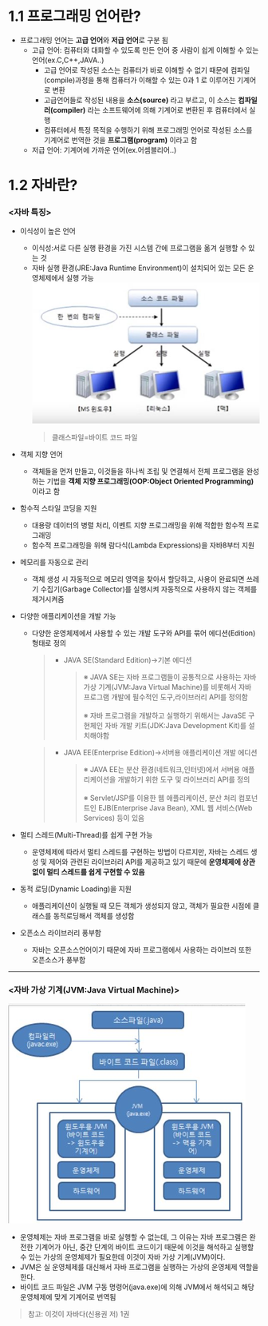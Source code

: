 # 1.1 프로그래밍 언어란?

- 프로그래밍 언어는 **고급 언어**와 **저급 언어**로 구분 됨
  - 고급 언어: 컴퓨터와 대화할 수 있도록 만든 언어 중 사람이 쉽게 이해할 수 있는 언어(ex.C,C++,JAVA..)
    - 고급 언어로 작성된 소스는 컴퓨터가 바로 이해할 수 없기 때문에 컴파일(compile)과정을 통해 컴퓨터가 이해할 수 있는 0과 1 로 이루어진 기계어로 변환
    - 고급언어들로 작성된 내용을 **소스(source)** 라고 부르고, 이 소스는 **컴파일러(compiler)** 라는 소프트웨어에 의해 기계어로 변환된 후 컴퓨터에서 실행
    - 컴퓨터에서 특정 목적을 수행하기 위해 프로그래밍 언어로 작성된 소스를 기계어로 번역한 것을 **프로그램(program)** 이라고 함
  - 저급 언어: 기계어에 가까운 언어(ex.어셈블리어..)

# 1.2 자바란?

### <자바 특징>

- 이식성이 높은 언어
  - 이식성:서로 다른 실행 환경을 가진 시스템 간에 프로그램을 옮겨 실행할 수 있는 것
  - 자바 실행 환경(JRE:Java Runtime Environment)이 설치되어 있는 모든 운영체제에서 실행 가능
    ![img1](image/img1.JPG)
    > 클래스파일=바이트 코드 파일
- 객체 지향 언어
  - 객체들을 먼저 만들고, 이것들을 하나씩 조립 및 연결해서 전체 프로그램을 완성하는 기법을 **객체 지향 프로그래밍(OOP:Object Oriented Programming)** 이라고 함
- 함수적 스타일 코딩을 지원

  - 대용량 데이터의 병렬 처리, 이벤트 지향 프로그래밍을 위해 적합한 함수적 프로그래밍
  - 함수적 프로그래밍을 위해 람다식(Lambda Expressions)을 자바8부터 지원

- 메모리를 자동으로 관리

  - 객체 생성 시 자동적으로 메모리 영역을 찾아서 할당하고, 사용이 완료되면 쓰레기 수집기(Garbage Collector)를 실행시켜 자동적으로 사용하지 않는 객체를 제거시켜줌

- 다양한 애플리케이션을 개발 가능

  - 다양한 운영체제에서 사용할 수 있는 개발 도구와 API를 묶어 에디션(Edition)형태로 정의

    > - JAVA SE(Standard Edition)->기본 에디션
    >   > ※ JAVA SE는 자바 프로그램들이 공통적으로 사용하는 자바 가상 기계(JVM:Java Virtual Machine)를 비롯해서 자바 프로그램 개발에 필수적인 도구,라이브러리 API를 정의함<br><br>
    >   > ※ 자바 프로그램을 개발하고 실행하기 위해서는 JavaSE 구현체인 자바 개발 키트(JDK:Java Development Kit)를 설치해야함

    > - JAVA EE(Enterprise Edition)->서버용 애플리케이션 개발 에디션
    >   > ※ JAVA EE는 분산 환경(네트워크,인터넷)에서 서버용 애플리케이션을 개발하기 위한 도구 및 라이브러리 API를 정의<br><br>
    >   > ※ Servlet/JSP를 이용한 웹 애플리케이션, 분산 처리 컴포넌트인 EJB(Enterprise Java Bean), XML 웹 서비스(Web Services) 등이 있음

- 멀티 스레드(Multi-Thread)를 쉽게 구현 가능
  - 운영체제에 따라서 멀티 스레드를 구현하는 방법이 다르지만, 자바는 스레드 생성 및 제어와 관련된 라이브러리 API를 제공하고 있기 때문에 **운영체제에 상관없이 멀티 스레드를 쉽게 구현할 수 있음**
- 동적 로딩(Dynamic Loading)을 지원

  - 애플리케이션이 실행될 때 모든 객체가 생성되지 않고, 객체가 필요한 시점에 클래스를 동적로딩해서 객체를 생성함

- 오픈소스 라이브러리 풍부함

  - 자바는 오픈소스언어이기 때문에 자바 프로그램에서 사용하는 라이브러 또한 오픈소스가 풍부함

---

### <자바 가상 기계(JVM:Java Virtual Machine)>

![img2](image/img2.JPG)

- 운영체제는 자바 프로그램을 바로 실행할 수 없는데, 그 이유는 자바 프로그램은 완전한 기계어가 아닌, 중간 단계의 바이트 코드이기 때문에 이것을 해석하고 실행할 수 있는 가상의 운영체제가 필요한데 이것이 자바 가상 기계(JVM)이다.
- JVM은 실 운영체제를 대신해서 자바 프로그램을 실행하는 가상의 운영체제 역할을 한다.
- 바이트 코드 파일은 JVM 구동 명령어(java.exe)에 의해 JVM에서 해석되고 해당 운영체제에 맞게 기계어로 번역됨

<!-- p.8까지 작성 -->

> 참고: 이것이 자바다(신용권 저) 1권
